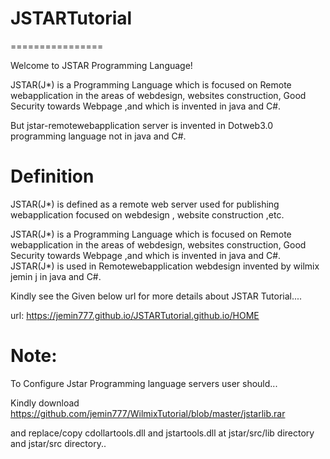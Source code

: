 # JSTARTutorial
================

Welcome to JSTAR Programming Language!

JSTAR(J*) is a Programming Language which is focused on Remote webapplication in the areas of webdesign, websites construction,
 Good Security towards Webpage ,and which is invented in java and C#.
 
 But  jstar-remotewebapplication   server   is  invented  in   Dotweb3.0  programming language  not  in  java  and  C#.

Definition
===========

 JSTAR(J*) is defined as a remote web server used for publishing webapplication focused on webdesign , website construction ,etc. 
 
 JSTAR(J*) is a Programming Language which is focused on Remote webapplication in the areas of webdesign, websites construction,
 Good Security towards Webpage ,and which is invented in java and C#.
 JSTAR(J*) is used in Remotewebapplication webdesign invented by wilmix jemin j in java and C#.


Kindly  see   the  Given below   url  for   more  details   about  JSTAR Tutorial....

url: https://jemin777.github.io/JSTARTutorial.github.io/HOME


Note:
======

To  Configure   Jstar   Programming   language  servers  user  should... 

Kindly  download   https://github.com/jemin777/WilmixTutorial/blob/master/jstarlib.rar

and   replace/copy     cdollartools.dll  and  jstartools.dll   at  jstar/src/lib  directory   and  jstar/src  directory..
